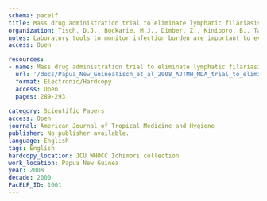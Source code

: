 ```yaml
---
schema: pacelf
title: Mass drug administration trial to eliminate lymphatic filariasis in Papua New Guinea  changes in microfilaremia, filarial antigen, and Bm14 antibody after cessation
organization: Tisch, D.J., Bockarie, M.J., Dimber, Z., Kiniboro, B., Tarongka, N., Hazlett, F.E., Kastens, W., Alpers, M.P., Kazura, J.W.
notes: Laboratory tools to monitor infection burden are important to evaluate progress and determine endpoints in programs to eliminate lymphatic filariasis. We evaluated changes in Wuchereria bancrofti microfilaria, filarial antigen and Bm14 antibody in individuals who participated in a five-year mass drug administration trial in Papua New Guinea. Comparing values before treatment and one year after four annual treatments, the proportion of microfilaria positive individuals declined to the greatest degree, with less marked change in antibody and antigen rates. Considering children as sentinel groups who reflect recent transmission intensity, children surveyed before the trial were more frequently microfilaria and antibody positive than those examined one year after the trial stopped. In contrast, antigen positive rates were similar in the two groups. All infection indicators continued to decline five years after cessation of mass drug administration; Bm14 antibody persisted in the greatest proportion of individuals. These data suggest that Bm14 antibody may be a sensitive test to monitor continuing transmission during and after mass drug administration aimed at eliminating transmission of lymphatic filariasis.
access: Open

resources:
- name: Mass drug administration trial to eliminate lymphatic filariasis in Papua New Guinea  changes in microfilaremia, filarial antigen, and Bm14 antibody after cessation
  url: '/docs/Papua_New_GuineaTisch_et_al_2008_AJTMH_MDA_trial_to_eliminate_LF_PNG.pdf'
  format: Electronic/Hardcopy
  access: Open
  pages: 289-293
 
category: Scientific Papers
access: Open
journal: American Journal of Tropical Medicine and Hygiene
publisher: No publisher available. 
language: English 
tags: English 
hardcopy_location: JCU WHOCC Ichimori collection
work_location: Papua New Guinea
year: 2008
decade: 2000
PacELF_ID: 1001
---
```

